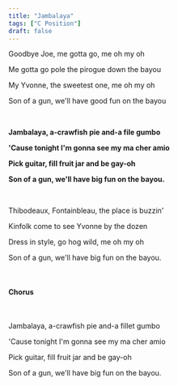 ```yaml
---
title: "Jambalaya"
tags: ["C Position"]
draft: false
---
```


Goodbye Joe, me gotta go, me oh my oh

Me gotta go pole the pirogue down the bayou

My Yvonne, the sweetest one, me oh my oh

Son of a gun, we'll have good fun on the bayou

<br>

**Jambalaya, a-crawfish pie and-a file gumbo**

**'Cause tonight I'm gonna see my ma cher amio**

**Pick guitar, fill fruit jar and be gay-oh**

**Son of a gun, we'll have big fun on the bayou.**

<br>

Thibodeaux, Fontainbleau, the place is buzzin'

Kinfolk come to see Yvonne by the dozen

Dress in style, go hog wild, me oh my oh

Son of a gun, we'll have big fun on the bayou.

<br>

#### Chorus

<br>

Jambalaya, a-crawfish pie and-a fillet gumbo

'Cause tonight I'm gonna see my ma cher amio

Pick guitar, fill fruit jar and be gay-oh

Son of a gun, we'll have big fun on the bayou.